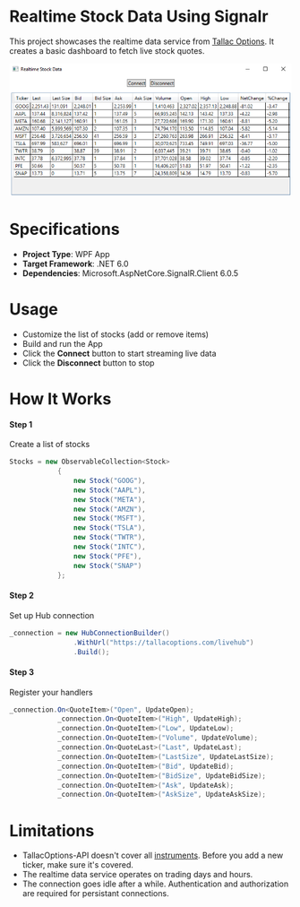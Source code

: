 # Realtime Stock Data Using Signalr
This project showcases the realtime data service from [Tallac Options](wwww.tallacoptions.com). It creates a basic dashboard to fetch live stock quotes.


![Stock Dashboard Screenshot](Capture.PNG)
# Specifications
- **Project Type**: WPF App
- **Target Framework**: .NET 6.0
- **Dependencies**: Microsoft.AspNetCore.SignalR.Client 6.0.5

# Usage
- Customize the list of stocks (add or remove items)
- Build and run the App
- Click the **Connect** button to start streaming live data
- Click the **Disconnect** button to stop

# How It Works

#### Step 1 ####
Create a list of stocks

```csharp
Stocks = new ObservableCollection<Stock>
            {
                new Stock("GOOG"),
                new Stock("AAPL"),
                new Stock("META"),
                new Stock("AMZN"),
                new Stock("MSFT"),
                new Stock("TSLA"),
                new Stock("TWTR"),
                new Stock("INTC"),
                new Stock("PFE"),
                new Stock("SNAP")
            };
```

#### Step 2 ####
Set up Hub connection

```csharp
_connection = new HubConnectionBuilder()
                .WithUrl("https://tallacoptions.com/livehub")
                .Build();
```


#### Step 3 ####
Register your handlers

```csharp
_connection.On<QuoteItem>("Open", UpdateOpen);
            _connection.On<QuoteItem>("High", UpdateHigh);
            _connection.On<QuoteItem>("Low", UpdateLow);
            _connection.On<QuoteItem>("Volume", UpdateVolume);
            _connection.On<QuoteLast>("Last", UpdateLast);
            _connection.On<QuoteItem>("LastSize", UpdateLastSize);
            _connection.On<QuoteItem>("Bid", UpdateBid);
            _connection.On<QuoteItem>("BidSize", UpdateBidSize);
            _connection.On<QuoteItem>("Ask", UpdateAsk);
            _connection.On<QuoteItem>("AskSize", UpdateAskSize);
```

# Limitations
- TallacOptions-API doesn't cover all [instruments](https://www.tallacoptions.com/instruments). Before you add a new ticker, make sure it's covered.
- The realtime data service operates on trading days and hours.
- The connection goes idle after a while. Authentication and authorization are required for persistant connections.
